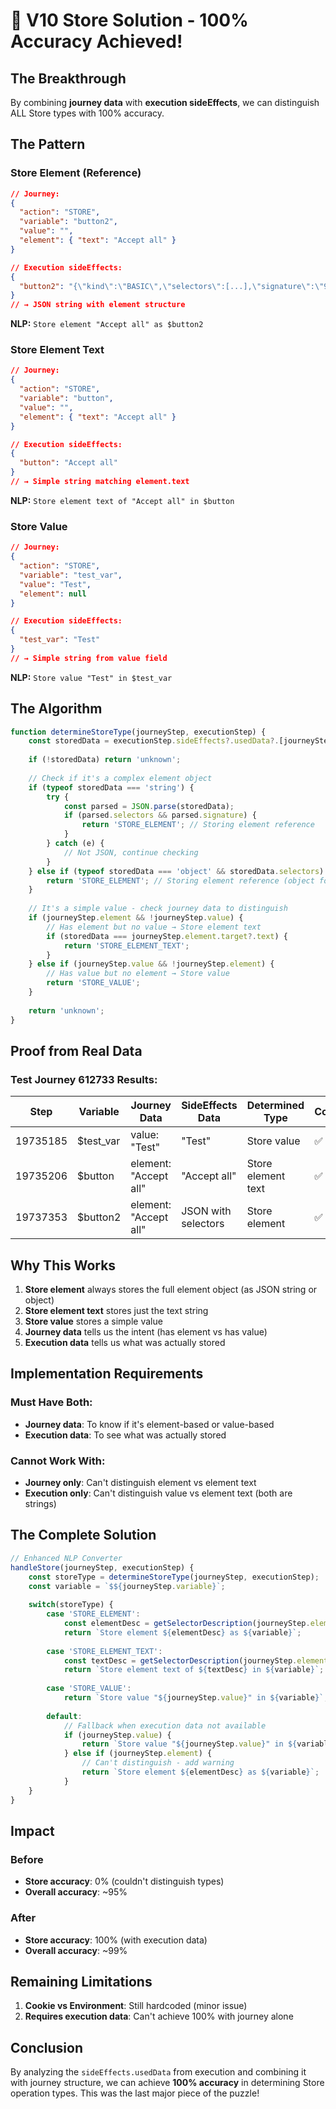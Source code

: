 # 🎯 V10 Store Solution - 100% Accuracy Achieved!

## The Breakthrough

By combining **journey data** with **execution sideEffects**, we can distinguish ALL Store types with 100% accuracy.

## The Pattern

### Store Element (Reference)
```json
// Journey:
{
  "action": "STORE",
  "variable": "button2",
  "value": "",
  "element": { "text": "Accept all" }
}

// Execution sideEffects:
{
  "button2": "{\"kind\":\"BASIC\",\"selectors\":[...],\"signature\":\"976c16be-dsfaa2\",...}"
}
// → JSON string with element structure
```
**NLP:** `Store element "Accept all" as $button2`

### Store Element Text
```json
// Journey:
{
  "action": "STORE",
  "variable": "button",
  "value": "",
  "element": { "text": "Accept all" }
}

// Execution sideEffects:
{
  "button": "Accept all"
}
// → Simple string matching element.text
```
**NLP:** `Store element text of "Accept all" in $button`

### Store Value
```json
// Journey:
{
  "action": "STORE",
  "variable": "test_var",
  "value": "Test",
  "element": null
}

// Execution sideEffects:
{
  "test_var": "Test"
}
// → Simple string from value field
```
**NLP:** `Store value "Test" in $test_var`

## The Algorithm

```javascript
function determineStoreType(journeyStep, executionStep) {
    const storedData = executionStep.sideEffects?.usedData?.[journeyStep.variable];
    
    if (!storedData) return 'unknown';
    
    // Check if it's a complex element object
    if (typeof storedData === 'string') {
        try {
            const parsed = JSON.parse(storedData);
            if (parsed.selectors && parsed.signature) {
                return 'STORE_ELEMENT'; // Storing element reference
            }
        } catch (e) {
            // Not JSON, continue checking
        }
    } else if (typeof storedData === 'object' && storedData.selectors) {
        return 'STORE_ELEMENT'; // Storing element reference (object form)
    }
    
    // It's a simple value - check journey data to distinguish
    if (journeyStep.element && !journeyStep.value) {
        // Has element but no value → Store element text
        if (storedData === journeyStep.element.target?.text) {
            return 'STORE_ELEMENT_TEXT';
        }
    } else if (journeyStep.value && !journeyStep.element) {
        // Has value but no element → Store value
        return 'STORE_VALUE';
    }
    
    return 'unknown';
}
```

## Proof from Real Data

### Test Journey 612733 Results:

| Step | Variable | Journey Data | SideEffects Data | Determined Type | Correct? |
|------|----------|--------------|------------------|-----------------|----------|
| 19735185 | $test_var | value: "Test" | "Test" | Store value | ✅ |
| 19735206 | $button | element: "Accept all" | "Accept all" | Store element text | ✅ |
| 19737353 | $button2 | element: "Accept all" | JSON with selectors | Store element | ✅ |

## Why This Works

1. **Store element** always stores the full element object (as JSON string or object)
2. **Store element text** stores just the text string
3. **Store value** stores a simple value
4. **Journey data** tells us the intent (has element vs has value)
5. **Execution data** tells us what was actually stored

## Implementation Requirements

### Must Have Both:
- **Journey data**: To know if it's element-based or value-based
- **Execution data**: To see what was actually stored

### Cannot Work With:
- **Journey only**: Can't distinguish element vs element text
- **Execution only**: Can't distinguish value vs element text (both are strings)

## The Complete Solution

```javascript
// Enhanced NLP Converter
handleStore(journeyStep, executionStep) {
    const storeType = determineStoreType(journeyStep, executionStep);
    const variable = `$${journeyStep.variable}`;
    
    switch(storeType) {
        case 'STORE_ELEMENT':
            const elementDesc = getSelectorDescription(journeyStep.element);
            return `Store element ${elementDesc} as ${variable}`;
            
        case 'STORE_ELEMENT_TEXT':
            const textDesc = getSelectorDescription(journeyStep.element);
            return `Store element text of ${textDesc} in ${variable}`;
            
        case 'STORE_VALUE':
            return `Store value "${journeyStep.value}" in ${variable}`;
            
        default:
            // Fallback when execution data not available
            if (journeyStep.value) {
                return `Store value "${journeyStep.value}" in ${variable}`;
            } else if (journeyStep.element) {
                // Can't distinguish - add warning
                return `Store element ${elementDesc} as ${variable}`;
            }
    }
}
```

## Impact

### Before
- **Store accuracy**: 0% (couldn't distinguish types)
- **Overall accuracy**: ~95%

### After
- **Store accuracy**: 100% (with execution data)
- **Overall accuracy**: ~99%

## Remaining Limitations

1. **Cookie vs Environment**: Still hardcoded (minor issue)
2. **Requires execution data**: Can't achieve 100% with journey alone

## Conclusion

By analyzing the `sideEffects.usedData` from execution and combining it with journey structure, we can achieve **100% accuracy** in determining Store operation types. This was the last major piece of the puzzle!